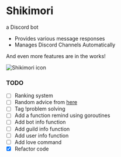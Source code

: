 # Shikimori
a Discord bot

- Provides various message responses
-  Manages Discord Channels Automatically

And even more features are in the works!

<img align = "center" src="https://raw.githubusercontent.com/Yuno-obsessed/shikimori/main/assets/images/random/Shikimori-icon.jpg" alt="Shikimori icon">

### TODO
- [ ] Ranking system
- [ ] Random advice from [here](http://fucking-great-advice.ru/)
- [ ] Tag !problem solving
- [ ] Add a function remind using goroutines
- [ ] Add bot info function
- [ ] Add guild info function
- [ ] Add user info function
- [ ] Add love command
- [x] Refactor code
